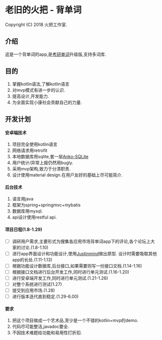 老旧的火把 - 背单词
===========
Copyright (C) 2018 火把工作室.
## 介绍
这是一个背单词的app,是[考研单词](https://github.com/HIjack2015/KaoYanDanci)升级版,支持多词库.
## 目的
1. 掌握kotlin语法,了解kotlin语言
2. 对mvp模式有进一步的认识.
3. 提高设计,开发能力.
4. 为全面实现小康社会贡献自己的力量.
## 开发计划
####  安卓端技术
1. 项目完全使用kotlin语言
2. 网络请求用retrofit
3. 本地数据库用sqlite,套一层[Anko-SQLite](https://github.com/Kotlin/anko/wiki/Anko-SQLite)
4. 用户统计/异常上报仍然用bugly.
5. 采用mvp架构,致力于分清职责.
6. 设计使用material design.在用户友好的基础上尽可能简介.
#### 后台技术
1. 语言用java
2. 框架为spring+springmvc+mybatis
3. 数据库用mysql.
4. api设计使用restful api.
#### 项目日程(1.8-1.29)
- [ ] 调研用户需求,主要形式为搜集各应用市场背单词app下的评论,各个论坛上大家的讨论.(1.8-1.10)
- [ ] 进行app界面设计和功能设计,使用[Justinmind](https://www.justinmind.com)做出原型.
设计时需要吸取其他app的长处.(1.11-1.13)
- [ ] 根据功能设计数据库,后台接口,如果需要则写一份接口文档.(1.14-1.16)
- [ ] 根据接口文档进行后台开发工作,同时进行单元测试.(1.16-1.20)
- [ ] 进行安卓端开发工作,同时进行单元测试.(1.21-1.26)
- [ ] 对整个系统进行测试(1.27)
- [ ] 提交到应用市场.(1.28)
- [ ] 进行版本迭代直到稳定.(1.29-6.00)
#### 要求
1. 把这个项目做成一个艺术品,至少是一个不错的kotlin+mvp的demo.
2. 代码尽可能整洁,javadoc要全.
3. 不因技术难题给功能和易用性打折扣.